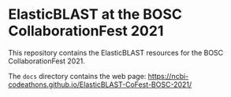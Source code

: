 # ElasticBLAST at the BOSC CollaborationFest 2021

This repository contains the ElasticBLAST resources for the BOSC CollaborationFest 2021.

The `docs` directory contains the web page:
https://ncbi-codeathons.github.io/ElasticBLAST-CoFest-BOSC-2021/
